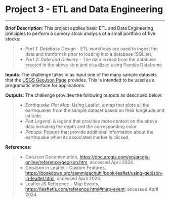 # Project 3 - ETL and Data Engineering
---
**Brief Description**: This project applies basic ETL and Data Engineering principles to perform a cursory stock analysis of a small portfolio of five stocks:
> - *Part 1: Database Design* - ETL workflows are used to ingest the data and tranform it prior to loading into a database (SQLite).
> - *Part 2: Data and Delivery* - The data is read from the database created in the above step and visualized using Pandas Dataframe<br>

**Inputs**: The challenge takes in as input one of the many sample datasets that the [USGS GeoJson Page](https://earthquake.usgs.gov/earthquakes/feed/v1.0/geojson.php) provides. This is intended to be used as a programatic interface for applications.<br>

**Outputs**: The challenge provides the following outputs as described below:
> - *Earthquake Plot Map*: Using Leaflet, a map that plots all the earthquakes from the sample dataset based on their longitude and latitude.    
> - *Plot Legend*: A legend that provides more context on the above data including the depth and the corresponding color. 
> - *Popups*: Popups that provide additional information about the earthquake when its associated marker is clicked.<br>

**References**:
> - GeoJson Documentation, https://doc.arcgis.com/en/arcgis-online/reference/geojson.htm, accessed April 2024.
> - GeoJson in Leaflet - Custom Features, https://bookdown.org/sammigachuhi/book-leaflet/using-geojson-in-leaflet.html, accessed April 2024.
> - Leaflet JS Reference - Map Events, https://leafletjs.com/reference.html#map-event, accessed April 2024. 

